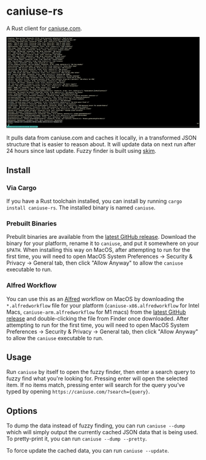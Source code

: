 # caniuse-rs

A Rust client for [caniuse.com](https://caniuse.com).

![demo](https://github.com/mrjones2014/caniuse-rs/raw/master/images/demo.gif)

It pulls data from caniuse.com and caches it locally, in a transformed JSON structure
that is easier to reason about. It will update data on next run after 24 hours since
last update. Fuzzy finder is built using [skim](https://github.com/lotabout/skim).

## Install

### Via Cargo

If you have a Rust toolchain installed, you can install by running `cargo install caniuse-rs`.
The installed binary is named `caniuse`.

### Prebuilt Binaries

Prebulit binaries are available from the [latest GitHub release](https://github.com/mrjones2014/caniuse-rs/releases).
Download the binary for your platform, rename it to `caniuse`, and put it somewhere on your `$PATH`.
When installing this way on MacOS, after attempting to run for the first time, you will need to open MacOS
System Preferences -> Security & Privacy -> General tab, then click "Allow Anyway" to allow the `caniuse` executable to run.

### Alfred Workflow

You can use this as an [Alfred](https://www.alfredapp.com) workflow on MacOS by downloading the
`*.alfredworkflow` file for your platform (`caniuse-x86.alfredworkflow` for Intel Macs,
`caniuse-arm.alfredworkflow` for M1 macs) from the [latest GitHub release](https://github.com/mrjones2014/caniuse-rs/releases)
and double-clicking the file from Finder once downloaded. After attempting to run
for the first time, you will need to open MacOS System Preferences -> Security & Privacy -> General tab,
then click "Allow Anyway" to allow the `caniuse` executable to run.

## Usage

Run `caniuse` by itself to open the fuzzy finder, then enter a search query to fuzzy find
what you're looking for. Pressing enter will open the selected item. If no items match,
pressing enter will search for the query you've typed by opening `https://caniuse.com/?search={query}`.

## Options

To dump the data instead of fuzzy finding, you can run `caniuse --dump` which will simply output the
currently cached JSON data that is being used. To pretty-print it, you can run `caniuse --dump --pretty`.

To force update the cached data, you can run `caniuse --update`.

